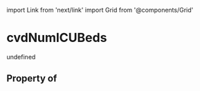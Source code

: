 import Link from 'next/link'
import Grid from '@components/Grid'

# cvdNumICUBeds

undefined

## Property of



